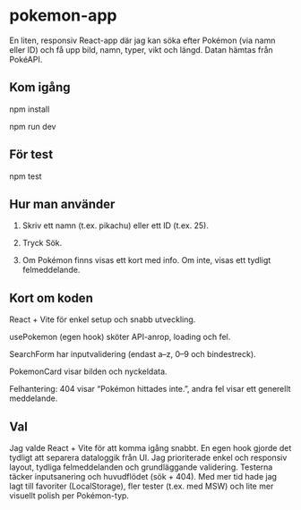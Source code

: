 # pokemon-app

En liten, responsiv React-app där jag kan söka efter Pokémon (via namn eller ID) och få upp bild, namn, typer, vikt och längd. Datan hämtas från PokéAPI.

## Kom igång

npm install

npm run dev

## För test
npm test


## Hur man använder

1. Skriv ett namn (t.ex. pikachu) eller ett ID (t.ex. 25).

2. Tryck Sök.

3. Om Pokémon finns visas ett kort med info. Om inte, visas ett tydligt felmeddelande.


## Kort om koden

React + Vite för enkel setup och snabb utveckling.

usePokemon (egen hook) sköter API-anrop, loading och fel.

SearchForm har inputvalidering (endast a–z, 0–9 och bindestreck).

PokemonCard visar bilden och nyckeldata.

Felhantering: 404 visar “Pokémon hittades inte.”, andra fel visar ett generellt meddelande.

## Val

Jag valde React + Vite för att komma igång snabbt. En egen hook gjorde det tydligt att separera dataloggik från UI. Jag prioriterade enkel och responsiv layout, tydliga felmeddelanden och grundläggande validering. Testerna täcker inputsanering och huvudflödet (sök + 404).
Med mer tid hade jag lagt till favoriter (LocalStorage), fler tester (t.ex. med MSW) och lite mer visuellt polish per Pokémon-typ.
